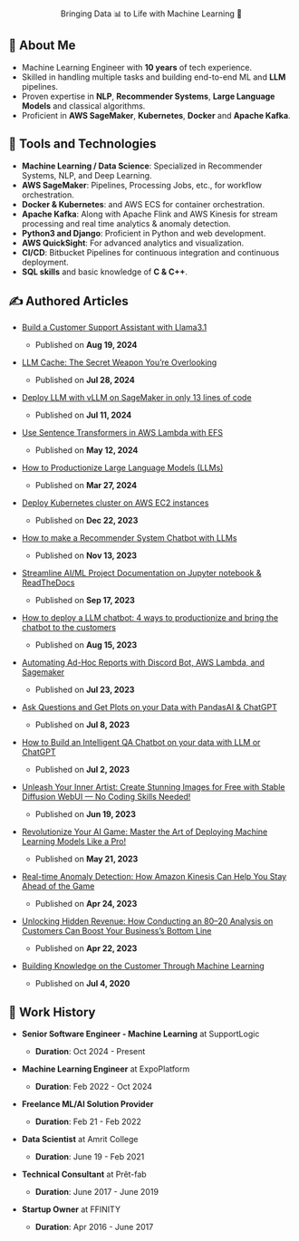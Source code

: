 <div align="center">
  <p>Bringing Data 📊 to Life with Machine Learning 🧠</p>
</div>

## 🚀 About Me

- Machine Learning Engineer with **10 years** of tech experience.
- Skilled in handling multiple tasks and building end-to-end ML and **LLM** pipelines.
- Proven expertise in **NLP**, **Recommender Systems**, **Large Language Models** and classical algorithms.
- Proficient in **AWS SageMaker**, **Kubernetes**, **Docker** and **Apache Kafka**.

## 💼 Tools and Technologies

- **Machine Learning / Data Science**: Specialized in Recommender Systems, NLP, and Deep Learning.
- **AWS SageMaker**: Pipelines, Processing Jobs, etc., for workflow orchestration.
- **Docker & Kubernetes**: and AWS ECS for container orchestration.
- **Apache Kafka**: Along with Apache Flink and AWS Kinesis for stream processing and real time analytics & anomaly detection.
- **Python3 and Django**: Proficient in Python and web development.
- **AWS QuickSight**: For advanced analytics and visualization.
- **CI/CD**: Bitbucket Pipelines for continuous integration and continuous deployment.
- **SQL skills** and basic knowledge of **C & C++**.

## ✍️ Authored Articles

- [Build a Customer Support Assistant with Llama3.1](https://mrmaheshrajput.medium.com/build-a-customer-support-assistant-with-llama3-1-7bf60611e428)
  - Published on **Aug 19, 2024**
 
- [LLM Cache: The Secret Weapon You’re Overlooking](https://mrmaheshrajput.medium.com/llm-cache-the-secret-weapon-youre-overlooking-a26b6ddab7cc)
  - Published on **Jul 28, 2024**

- [Deploy LLM with vLLM on SageMaker in only 13 lines of code](https://mrmaheshrajput.medium.com/deploy-llm-with-vllm-on-sagemaker-in-only-13-lines-of-code-1601f780c0cf)
  - Published on **Jul 11, 2024**

- [Use Sentence Transformers in AWS Lambda with EFS](https://mrmaheshrajput.medium.com/use-sentence-transformers-in-aws-lambda-with-efs-d99ad6b36436)
  - Published on **May 12, 2024**

- [How to Productionize Large Language Models \(LLMs\)](https://mrmaheshrajput.medium.com/how-to-productionize-large-language-models-llms-060a4cb1a169)
  - Published on **Mar 27, 2024**

- [Deploy Kubernetes cluster on AWS EC2 instances](https://mrmaheshrajput.medium.com/deploy-kubernetes-cluster-on-aws-ec2-instances-f3eeca9e95f1)
  - Published on **Dec 22, 2023**

- [How to make a Recommender System Chatbot with LLMs](https://mrmaheshrajput.medium.com/how-to-make-a-recommender-system-chatbot-with-llms-770c12bbca4a)
  - Published on **Nov 13, 2023**

- [Streamline AI/ML Project Documentation on Jupyter notebook & ReadTheDocs](https://mrmaheshrajput.medium.com/streamline-ai-ml-project-documentation-on-jupyter-notebook-readthedocs-e010869a7ace)
  - Published on **Sep 17, 2023**

- [How to deploy a LLM chatbot: 4 ways to productionize and bring the chatbot to the customers](https://mrmaheshrajput.medium.com/how-to-deploy-a-llm-chatbot-7f1e10dd202e)
  - Published on **Aug 15, 2023**

- [Automating Ad-Hoc Reports with Discord Bot, AWS Lambda, and Sagemaker](https://medium.com/@mrmaheshrajput/automating-ad-hoc-reports-with-discord-bot-aws-lambda-and-sagemaker-25d40e371a8a)
  - Published on **Jul 23, 2023**

- [Ask Questions and Get Plots on your Data with PandasAI & ChatGPT](https://medium.com/@mrmaheshrajput/238e13ca1b9f)
  - Published on **Jul 8, 2023**

- [How to Build an Intelligent QA Chatbot on your data with LLM or ChatGPT](https://medium.com/@mrmaheshrajput/how-to-build-an-intelligent-qa-chatbot-on-your-data-with-llm-or-chatgpt-d0009d256dce)
  - Published on **Jul 2, 2023**

- [Unleash Your Inner Artist: Create Stunning Images for Free with Stable Diffusion WebUI — No Coding Skills Needed!](https://medium.com/@mrmaheshrajput/unleash-your-inner-artist-create-stunning-images-for-free-with-stable-diffusion-webui-no-coding-11eb3a4914df)
  - Published on **Jun 19, 2023**

- [Revolutionize Your AI Game: Master the Art of Deploying Machine Learning Models Like a Pro!](https://medium.com/@mrmaheshrajput/revolutionize-your-ai-game-master-the-art-of-deploying-machine-learning-models-like-a-pro-7702834ad041)
  - Published on **May 21, 2023**

- [Real-time Anomaly Detection: How Amazon Kinesis Can Help You Stay Ahead of the Game](https://medium.com/@mrmaheshrajput/real-time-anomaly-detection-how-amazon-kinesis-can-help-you-stay-ahead-of-the-game-229ae8b32e62)
  - Published on **Apr 24, 2023**

- [Unlocking Hidden Revenue: How Conducting an 80–20 Analysis on Customers Can Boost Your Business’s Bottom Line](https://medium.com/@mrmaheshrajput/unlocking-hidden-revenue-how-conducting-an-80-20-analysis-on-customers-can-boost-your-businesss-66307220a996)
  - Published on **Apr 22, 2023**

- [Building Knowledge on the Customer Through Machine Learning](https://medium.com/swlh/building-knowledge-on-customer-through-machine-learning-2785b344749f)
  - Published on **Jul 4, 2020**

## 📅 Work History

- **Senior Software Engineer - Machine Learning** at SupportLogic
  - **Duration**: Oct 2024 - Present

- **Machine Learning Engineer** at ExpoPlatform
  - **Duration**: Feb 2022 - Oct 2024

- **Freelance ML/AI Solution Provider**
  - **Duration**: Feb 21 - Feb 2022

- **Data Scientist** at Amrit College
  - **Duration**: June 19 - Feb 2021

- **Technical Consultant** at Prêt-fab
  - **Duration**: June 2017 - June 2019

- **Startup Owner** at FFINITY
  - **Duration**: Apr 2016 - June 2017
